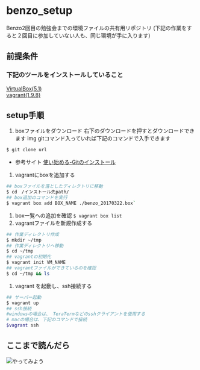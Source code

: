 # benzo_setup 
Benzo2回目の勉強会までの環境ファイルの共有用リポジトリ 
(下記の作業をすると２回目に参加していない人も、同じ環境が手に入ります) 

## 前提条件 
### 下記のツールをインストールしていること 
[VirtualBox(5.1)](https://www.virtualbox.org/)   
[vagrant(1.9.8)](https://www.vagrantup.com/) 

## setup手順 
1. boxファイルをダウンロード 
右下のダウンロードを押すとダウンロードできます
img 
gitコマンド入っていれば下記のコマンドで入手できます 
```bash 
$ git clone url 
``` 
- 参考サイト 
[使い始める-Gitのインストール](https://git-scm.com/book/ja/v1/%E4%BD%BF%E3%81%84%E5%A7%8B%E3%82%81%E3%82%8B-Git%E3%81%AE%E3%82%A4%E3%83%B3%E3%82%B9%E3%83%88%E3%83%BC%E3%83%AB) 

1. vagrantにboxを追加する 
```bash 
## boxファイルを落としたディレクトリに移動 
$ cd　/インストール先path/ 
## box追加のコマンドを実行 
$ vagrant box add BOX_NAME ./benzo_20170322.box` 
``` 
1. box一覧への追加を確認 
`$ vagrant box list` 
1. vagrantファイルを新規作成する 
```bash 
## 作業ディレクトリ作成 
$ mkdir ~/tmp 
## 作業ディレクトリへ移動 
$ cd ~/tmp 
## vagrantの初期化 
$ vagrant init VM_NAME 
## vagrantファイルができているのを確認 
$ cd ~/tmp && ls 
``` 
1. vagrant を起動し、ssh接続する 
```sh 
## サーバー起動 
$ vagrant up　　 
## ssh接続 
#windowsの場合は、 TeraTermなどのsshクライアントを使用する 
# macの場合は、下記のコマンドで接続 
$vagrant ssh 
``` 

## ここまで読んだら 
![やってみよう](http://i2.wp.com/yakyuyakyu.link/wp/wp-content/uploads/2017/01/yjimage-1-10.jpg?fit=300%2C168)

